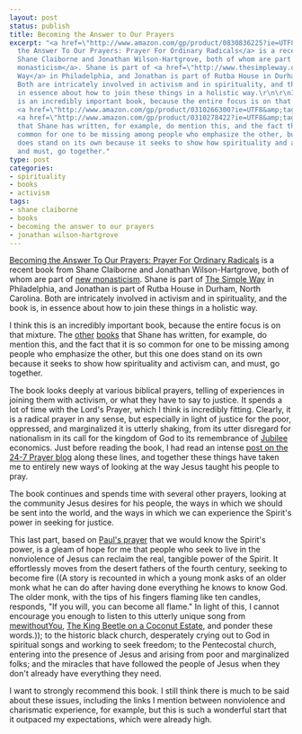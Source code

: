 ```yaml
---
layout: post
status: publish
title: Becoming the Answer to Our Prayers
excerpt: "<a href=\"http://www.amazon.com/gp/product/0830836225?ie=UTF8&amp;tag=jonathanstega-20&amp;linkCode=as2&amp;camp=1789&amp;creative=390957&amp;creativeASIN=0830836225\">Becoming
  the Answer To Our Prayers: Prayer For Ordinary Radicals</a> is a recent book from
  Shane Claiborne and Jonathan Wilson-Hartgrove, both of whom are part of <a href=\"http://www.newmonasticism.org/\">new
  monasticism</a>. Shane is part of <a href=\"http://www.thesimpleway.org/\">The Simple
  Way</a> in Philadelphia, and Jonathan is part of Rutba House in Durham, North Carolina.
  Both are intricately involved in activism and in spirituality, and the book is,
  in essence about how to join these things in a holistic way.\r\n\r\nI think this
  is an incredibly important book, because the entire focus is on that mixture. The
  <a href=\"http://www.amazon.com/gp/product/0310266300?ie=UTF8&amp;tag=jonathanstega-20&amp;linkCode=as2&amp;camp=1789&amp;creative=390957&amp;creativeASIN=0310266300\">other</a>
  <a href=\"http://www.amazon.com/gp/product/0310278422?ie=UTF8&amp;tag=jonathanstega-20&amp;linkCode=as2&amp;camp=1789&amp;creative=390957&amp;creativeASIN=0310278422\">books</a>
  that Shane has written, for example, do mention this, and the fact that it is so
  common for one to be missing among people who emphasize the other, but this one
  does stand on its own because it seeks to show how spirituality and activism can,
  and must, go together."
type: post
categories:
- spirituality
- books
- activism
tags:
- shane claiborne
- books
- becoming the answer to our prayers
- jonathan wilson-hartgrove
---
```

<a href="http://www.amazon.com/gp/product/0830836225?ie=UTF8&amp;tag=jonathanstega-20&amp;linkCode=as2&amp;camp=1789&amp;creative=390957&amp;creativeASIN=0830836225">Becoming the Answer To Our Prayers: Prayer For Ordinary Radicals</a> is a recent book from Shane Claiborne and Jonathan Wilson-Hartgrove, both of whom are part of <a href="http://www.newmonasticism.org/">new monasticism</a>. Shane is part of <a href="http://www.thesimpleway.org/">The Simple Way</a> in Philadelphia, and Jonathan is part of Rutba House in Durham, North Carolina. Both are intricately involved in activism and in spirituality, and the book is, in essence about how to join these things in a holistic way.

I think this is an incredibly important book, because the entire focus is on that mixture. The <a href="http://www.amazon.com/gp/product/0310266300?ie=UTF8&amp;tag=jonathanstega-20&amp;linkCode=as2&amp;camp=1789&amp;creative=390957&amp;creativeASIN=0310266300">other</a> <a href="http://www.amazon.com/gp/product/0310278422?ie=UTF8&amp;tag=jonathanstega-20&amp;linkCode=as2&amp;camp=1789&amp;creative=390957&amp;creativeASIN=0310278422">books</a> that Shane has written, for example, do mention this, and the fact that it is so common for one to be missing among people who emphasize the other, but this one does stand on its own because it seeks to show how spirituality and activism can, and must, go together.

The book looks deeply at various biblical prayers, telling of experiences in joining them with activism, or what they have to say to justice. It spends a lot of time with the Lord's Prayer, which I think is incredibly fitting. Clearly, it is a radical prayer in any sense, but especially in light of justice for the poor, oppressed, and marginalized it is utterly shaking, from its utter disregard for nationalism in its call for the kingdom of God to its remembrance of <a href="http://en.wikipedia.org/wiki/Jubilee_%28Biblical%29">Jubilee</a> economics. Just before reading the book, I had read an intense <a href="http://24-7prayer.com/content/1068">post on the 24-7 Prayer blog</a> along these lines, and together these things have taken me to entirely new ways of looking at the way Jesus taught his people to pray.

The book continues and spends time with several other prayers, looking at the community Jesus desires for his people, the ways in which we should be sent into the world, and the ways in which we can experience the Spirit's power in seeking for justice.

This last part, based on <a href="http://www.biblegateway.com/passage/?search=ephesians%201:15-23&amp;version=NIV">Paul's prayer</a> that we would know the Spirit's power, is a gleam of hope for me that people who seek to live in the nonviolence of Jesus can reclaim the real, tangible power of the Spirit. It effortlessly moves from the desert fathers of the fourth century, seeking to become fire ((A story is recounted in which a young monk asks of an older monk what he can do after having done everything he knows to know God. The older monk, with the tips of his fingers flaming like ten candles, responds, "If you will, you can become all flame." In light of this, I cannot encourage you enough to listen to this utterly unique song from <a href="http://www.mewithoutyou.com/">mewithoutYou</a>, <a href="http://www.last.fm/music/mewithoutYou/it's+all+crazy!+it's+all+false!+it's+all+a+dream!+it's+alright/The+King+Beetle+on+a+Coconut+Estate">The King Beetle on a Coconut Estate</a>, and ponder these words.)); to the historic black church, desperately crying out to God in spiritual songs and working to seek freedom; to the Pentecostal church, entering into the presence of Jesus and arising from poor and marginalized folks; and the miracles that have followed the people of Jesus when they don't already have everything they need.

I want to strongly recommend this book. I still think there is much to be said about these issues, including the links I mention between nonviolence and charismatic experience, for example, but this is such a wonderful start that it outpaced my expectations, which were already high.
